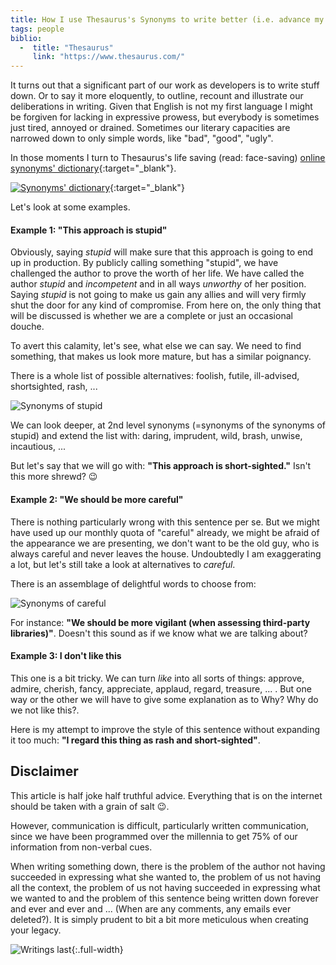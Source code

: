```yaml
---
title: How I use Thesaurus's Synonyms to write better (i.e. advance my articulation)
tags: people
biblio:
  -  title: "Thesaurus"
     link: "https://www.thesaurus.com/"
---
```


It turns out that a significant part of our work as developers is to write stuff down. Or to say it more eloquently, to outline, recount and illustrate our deliberations in writing. Given that English is not my first language I might be forgiven for lacking in expressive prowess, but everybody is sometimes just tired, annoyed or drained. Sometimes our literary capacities are narrowed down to only simple words, like "bad", "good", "ugly".

In those moments I turn to Thesaurus's life saving (read: face-saving) [online synonyms' dictionary](https://www.thesaurus.com/browse/good){:target="_blank"}.

[![Synonyms' dictionary](/assets/Synonims-thesaurus.png)](https://www.thesaurus.com/browse/good){:target="_blank"}

Let's look at some examples.

#### Example 1: "This approach is stupid"

Obviously, saying *stupid* will make sure that this approach is going to end up in production. By publicly calling something "stupid", we have challenged the author to prove the worth of her life. We have called the author *stupid* and *incompetent* and in all ways *unworthy* of her position. Saying *stupid* is not going to make us gain any allies and will very firmly shut the door for any kind of compromise. From here on, the only thing that will be discussed is whether we are a complete or just an occasional douche.

To avert this calamity, let's see, what else we can say. We need to find something, that makes us look more mature, but has a similar poignancy.

There is a whole list of possible alternatives: foolish, futile, ill-advised, shortsighted, rash, ... 

![Synonyms of stupid](/assets/Synonyms-stupid.png)

We can look deeper, at 2nd level synonyms (=synonyms of the synonyms of stupid) and extend the list with: daring, imprudent, wild, brash, unwise, incautious, ... 

But let's say that we will go with: **"This approach is short-sighted."** Isn't this more shrewd? :wink:

#### Example 2: "We should be more careful"

There is nothing particularly wrong with this sentence per se. But we might have used up our monthly quota of "careful" already, we might be afraid of the appearance we are presenting, we don't want to be the old guy, who is always careful and never leaves the house. Undoubtedly I am exaggerating a lot, but let's still take a look at alternatives to *careful*.

There is an assemblage of delightful words to choose from:

![Synonyms of careful](/assets/Synonyms-careful.png)

For instance: **"We should be more vigilant (when assessing third-party libraries)"**. Doesn't this sound as if we know what we are talking about?


#### Example 3: I don't like this

This one is a bit tricky. We can turn *like* into all sorts of things: approve, admire, cherish, fancy, appreciate, applaud, regard, treasure, ... . But one way or the other we will have to give some explanation as to Why? Why do we not like this?.

Here is my attempt to improve the style of this sentence without expanding it too much: **"I regard this thing as rash and short-sighted"**.

## Disclaimer

This article is half joke half truthful advice. Everything that is on the internet should be taken with a grain of salt :wink:. 

However, communication is difficult, particularly written communication, since we have been programmed over the millennia to get 75% of our information from non-verbal cues. 

When writing something down, there is the problem of the author not having succeeded in expressing what she wanted to, the problem of us not having all the context, the problem of us not having succeeded in expressing what we wanted to and the problem of this sentence being written down forever and ever and ever and ... (When are any comments, any emails ever deleted?). It is simply prudent to bit a bit more meticulous when creating your legacy.


![Writings last](/assets/Synonyms-da-vinci.jpg){:.full-width}
